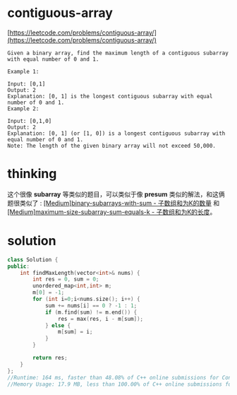 # contiguous-array

[https://leetcode.com/problems/contiguous-array/](https://leetcode.com/problems/contiguous-array/)

```
Given a binary array, find the maximum length of a contiguous subarray with equal number of 0 and 1.

Example 1:

Input: [0,1]
Output: 2
Explanation: [0, 1] is the longest contiguous subarray with equal number of 0 and 1.
Example 2:

Input: [0,1,0]
Output: 2
Explanation: [0, 1] (or [1, 0]) is a longest contiguous subarray with equal number of 0 and 1.
Note: The length of the given binary array will not exceed 50,000.
```

# thinking

这个很像 **subarray** 等类似的题目，可以类似于像 **presum** 类似的解法，和这俩题很类似了 : [[Medium]binary-subarrays-with-sum - 子数组和为K的数量](https://github.com/xuwenzhi/leetcode/blob/master/array/binary-subarrays-with-sum.md)
和
[[Medium]maximum-size-subarray-sum-equals-k - 子数组和为K的长度](https://github.com/xuwenzhi/leetcode/blob/master/array/maximum-size-subarray-sum-equals-k.md)。

# solution

```c++
class Solution {
public:
    int findMaxLength(vector<int>& nums) {
        int res = 0, sum = 0;
        unordered_map<int,int> m;
        m[0] = -1;
        for (int i=0;i<nums.size(); i++) {
            sum += nums[i] == 0 ? -1 : 1;
            if (m.find(sum) != m.end()) {
                res = max(res, i - m[sum]);
            } else {
                m[sum] = i;
            }
        }

        return res;
    }
};
//Runtime: 164 ms, faster than 48.08% of C++ online submissions for Contiguous Array.
//Memory Usage: 17.9 MB, less than 100.00% of C++ online submissions for Contiguous Array.
```
